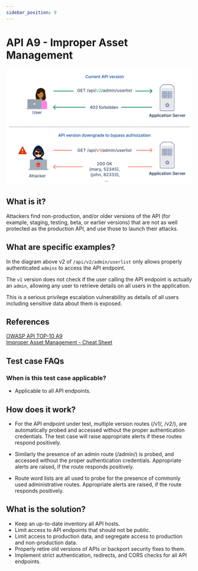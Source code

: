 ```yaml
---
sidebar_position: 9
---
```


# API A9 - Improper Asset Management
![ASSET-MGMT](../assets/API-Top-10/A9-Improper-Asset-Management.svg)

## What is it?
Attackers find non-production, and/or older versions of the API (for example, staging, testing, beta, or earlier versions) that are not as well protected as the production API, and use those to launch their attacks.

## What are specific examples?
    
In the diagram above v2 of `/api/v2/admin/userlist` only allows properly authenticated `admins` to access the API endpoint.

The `v1` version does not check if the user calling the API endpoint is actually an `admin`, allowing any user to retrieve details on all users in the application.

This is a serious privilege escalation vulnerability as details of all users including sensitive data about them is exposed.

## References
[OWASP API TOP-10 A9](https://owasp.org/www-project-api-security/)  
[Improper Asset Management - Cheat Sheet](https://github.com/OWASP/API-Security/blob/master/2019/en/src/0xa9-improper-assets-management.md)

## Test case FAQs

### When is this test case applicable?
* Applicable to all API endpoints.

## How does it work?
- For the API endpoint under test, multiple version routes (/v1/, /v2/), are automatically probed and accessed without the proper authentication credentials. The test case will raise appropriate alerts if these routes respond positively.

- Similarly the presence of an admin route (/admin/) is probed, and accessed without the proper authentication credentials. Appropriate alerts are raised, if the route responds positively.

- Route word lists are all used to probe for the presence of commonly used administrative routes. Appropriate alerts are raised, if the route responds positively.


## What is the solution?
- Keep an up-to-date inventory all API hosts.
- Limit access to API endpoints that should not be public.
- Limit access to production data, and segregate access to production and non-production data.
- Properly retire old versions of APIs or backport security fixes to them.
- Implement strict authentication, redirects, and CORS checks for all API endpoints.

